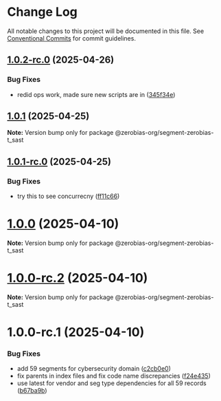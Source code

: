 # Change Log

All notable changes to this project will be documented in this file.
See [Conventional Commits](https://conventionalcommits.org) for commit guidelines.

## [1.0.2-rc.0](https://github.com/zerobias-org/segment/compare/@zerobias-org/segment-zerobias-t_sast@1.0.1...@zerobias-org/segment-zerobias-t_sast@1.0.2-rc.0) (2025-04-26)


### Bug Fixes

* redid ops work, made sure new scripts are in ([345f34e](https://github.com/zerobias-org/segment/commit/345f34ec926029dc141943b3e321676adb4a2888))





## [1.0.1](https://github.com/zerobias-org/segment/compare/@zerobias-org/segment-zerobias-t_sast@1.0.1-rc.0...@zerobias-org/segment-zerobias-t_sast@1.0.1) (2025-04-25)

**Note:** Version bump only for package @zerobias-org/segment-zerobias-t_sast





## [1.0.1-rc.0](https://github.com/zerobias-org/segment/compare/@zerobias-org/segment-zerobias-t_sast@1.0.0...@zerobias-org/segment-zerobias-t_sast@1.0.1-rc.0) (2025-04-25)


### Bug Fixes

* try this to see concurrecny ([ff11c66](https://github.com/zerobias-org/segment/commit/ff11c66d67cb9f185098fd640d4139178d29ae22))





# [1.0.0](https://github.com/zerobias-org/segment/compare/@zerobias-org/segment-zerobias-t_sast@1.0.0-rc.2...@zerobias-org/segment-zerobias-t_sast@1.0.0) (2025-04-10)

**Note:** Version bump only for package @zerobias-org/segment-zerobias-t_sast





# [1.0.0-rc.2](https://github.com/zerobias-org/segment/compare/@zerobias-org/segment-zerobias-t_sast@1.0.0-rc.1...@zerobias-org/segment-zerobias-t_sast@1.0.0-rc.2) (2025-04-10)

**Note:** Version bump only for package @zerobias-org/segment-zerobias-t_sast





# 1.0.0-rc.1 (2025-04-10)


### Bug Fixes

* add 59 segments for cybersecurity domain ([c2cb0e0](https://github.com/zerobias-org/segment/commit/c2cb0e0c1f1eabb51d7f5a6ae6db98c1516fcdbe))
* fix parents in index files and fix code name discrepancies ([f24e435](https://github.com/zerobias-org/segment/commit/f24e4352453caaa05074cc6bb66ee8ed21a4f11d))
* use latest for vendor and seg type dependencies for all 59 records ([b67ba9b](https://github.com/zerobias-org/segment/commit/b67ba9bed7a90fad3b084161ebc603b5b35214b8))
